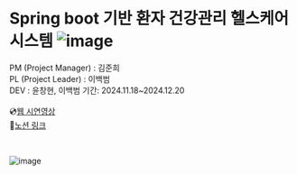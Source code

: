 # Spring boot 기반 환자 건강관리 헬스케어 시스템​ ![image](https://github.com/user-attachments/assets/4a7ec140-3f9f-4499-bfd8-f7f95bc28df2)

PM (Project Manager) : 김준희  <br>
PL (Project Leader) : 이백범 <br>
DEV : 윤창현, 이백범 
기간: 2024.11.18~2024.12.20  
<br>
💿[웹 시연영상](?)  
🔗[노션 링크](?)  

<br>

![image](https://github.com/user-attachments/assets/d876281a-ac22-4c59-b3d5-fe6d8819ea88)


<br>
